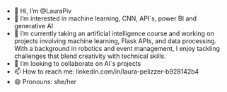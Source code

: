 - 👋 Hi, I’m @LauraPiv
- 👀 I’m interested in machine learning, CNN, API´s, power BI and generative AI
- 🌱 I’m currently taking an artificial intelligence course and working on projects involving machine learning, Flask APIs, and data processing.
With a background in robotics and event management, I enjoy tackling challenges that blend creativity with technical skills.
- 💞️ I’m looking to collaborate on AI´s projects
- 📫 How to reach me: linkedin.com/in/laura-pelizzer-b928142b4
- 😄 Pronouns: she/her
